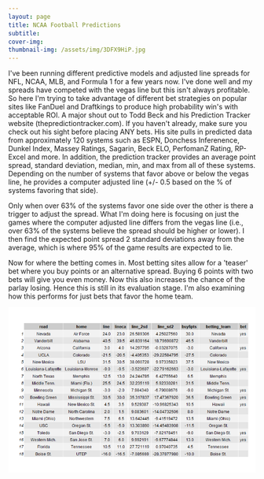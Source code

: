 ```yaml
---
layout: page
title: NCAA Football Predictions
subtitle: 
cover-img: 
thumbnail-img: /assets/img/3DFX9HiP.jpg
---
```



I've been running different predictive models and adjusted line spreads for NFL, NCAA, MLB, and Formula 1 for a few years now. I've done well and my spreads have competed with the vegas line but this isn't always profitable. So here I'm trying to take advantage of different bet strategies on popular sites like FanDuel and Draftkings to produce high probability win's with acceptable ROI. A major shout out to Todd Beck and his Prediction Tracker website (thepredictiontracker.com). If you haven't already, make sure you check out his sight before placing ANY bets. His site pulls in predicted data from approximately 120 systems such as ESPN, Donchess Inferenence, Dunkel Index, Massey Ratings, Sagarin, Beck ELO, PerfomanZ Rating, RP-Excel and more. In addition, the prediction tracker provides an average point spread, standard deviation, median, min, and max from all of these systems. Depending on the number of systems that favor above or below the vegas line, he provides a computer adjusted line (+/- 0.5 based on the % of systems favoring that side). 

Only when over 63% of the systems favor one side over the other is there a trigger to adjust the spread. What I'm doing here is focusing on just the games where the computer adjusted line differs from the vegas line (i.e., over 63% of the systems believe the spread should be higher or lower). I then find the expected point spread 2 standard deviations away from the average, which is where 95% of the game results are expected to lie. 

Now for where the betting comes in. Most betting sites allow for a 'teaser' bet where you buy points or an alternative spread. Buying 6 points with two bets will give you even money. Now this also increases the chance of the parlay losing. Hence this is still in its evaluation stage. I'm also examining how this performs for just bets that favor the home team.


![Week 4](/assets/img/2022-09-23.png)





